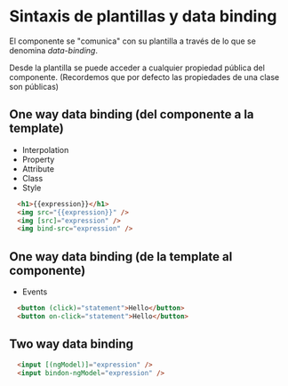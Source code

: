 # Sintaxis de plantillas y data binding

El componente se "comunica" con su plantilla a través de lo que se denomina *data-binding*.

Desde la plantilla se puede acceder a cualquier propiedad pública del componente. (Recordemos que por defecto las propiedades de una clase son públicas)

## One way data binding (del componente a la template)

  - Interpolation
  - Property
  - Attribute
  - Class
  - Style

  ``` html
    <h1>{{expression}}</h1>
    <img src="{{expression}}" />
    <img [src]="expression" />
    <img bind-src="expression" />
  ```

## One way data binding (de la template al componente)

  - Events

  ``` html
    <button (click)="statement">Hello</button>
    <button on-click="statement">Hello</button>
  ```


## Two way data binding

  ``` html
    <input [(ngModel)]="expression" />
    <input bindon-ngModel="expression" />
  ```


